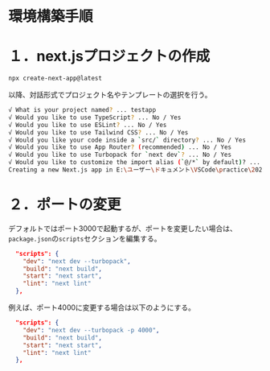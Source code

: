 # 環境構築手順
# １．next.jsプロジェクトの作成
```bash
npx create-next-app@latest
```

以降、対話形式でプロジェクト名やテンプレートの選択を行う。
```bash
√ What is your project named? ... testapp
√ Would you like to use TypeScript? ... No / Yes
√ Would you like to use ESLint? ... No / Yes
√ Would you like to use Tailwind CSS? ... No / Yes
√ Would you like your code inside a `src/` directory? ... No / Yes
√ Would you like to use App Router? (recommended) ... No / Yes
√ Would you like to use Turbopack for `next dev`? ... No / Yes
√ Would you like to customize the import alias (`@/*` by default)? ... No / Yes
Creating a new Next.js app in E:\ユーザー\ドキュメント\VSCode\practice\20250704_next_routing\testapp.
```

# ２．ポートの変更
デフォルトではポート3000で起動するが、ポートを変更したい場合は、`package.json`の`scripts`セクションを編集する。
```json
  "scripts": {
    "dev": "next dev --turbopack",
    "build": "next build",
    "start": "next start",
    "lint": "next lint"
  },
```
例えば、ポート4000に変更する場合は以下のようにする。
```json
  "scripts": {
    "dev": "next dev --turbopack -p 4000",
    "build": "next build",
    "start": "next start",
    "lint": "next lint"
  },
```